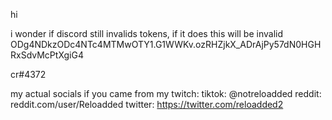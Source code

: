 hi

i wonder if discord still invalids tokens, if it does this will be invalid
ODg4NDkzODc4NTc4MTMwOTY1.G1WWKv.ozRHZjkX_ADrAjPy57dN0HGHRxSdvMcPtXgiG4

cr#4372

my actual socials if you came from my twitch: tiktok: @notreloadded reddit: reddit.com/user/Reloadded twitter: https://twitter.com/reloadded2
